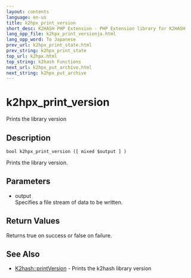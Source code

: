 ```yaml
---
layout: contents
language: en-us
title: k2hpx_print_version
short_desc: K2HASH PHP Extension - PHP Extension library for K2HASH
lang_opp_file: k2hpx_print_versionja.html
lang_opp_word: To Japanese
prev_url: k2hpx_print_state.html
prev_string: k2hpx_print_state
top_url: k2hpx.html
top_string: k2hash Functions
next_url: k2hpx_put_archive.html
next_string: k2hpx_put_archive
---
```


# k2hpx_print_version
Prints the library version

## Description

```
bool k2hpx_print_version ([ mixed $output ] )
```

Prints the library version. 

## Parameters
- output  
Specifies a file stream of data to be written.

## Return Values
Returns true on success or false on failure. 

## See Also
- [K2hash::printVersion](k2h_printversion.html) - Prints the k2hash library version
